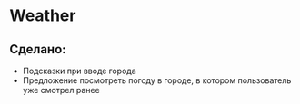 # Weather

## Сделано:
- Подсказки при вводе города
- Предложение посмотреть погоду в городе, в котором пользователь уже смотрел ранее